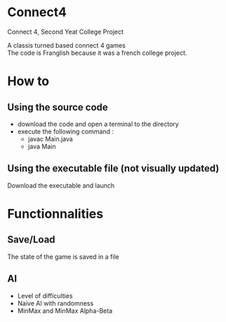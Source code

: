 # Connect4
Connect 4, Second Yeat College Project

A classis turned based connect 4 games <br>
The code is Franglish because it was a french college project.

# How to
## Using the source code
- download the code and open a terminal to the directory
- execute the following command :
  + javac Main.java
  + java Main
 
## Using the executable file (not visually updated)
Download the executable and launch 

# Functionnalities
## Save/Load
The state of the game is saved in a file
## AI
- Level of difficulties
- Naive AI with randomness
- MinMax and MinMax Alpha-Beta
